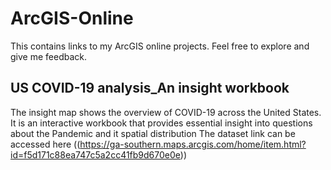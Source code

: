 # ArcGIS-Online
This contains links to my ArcGIS online projects. Feel free to explore and give me feedback.


## US COVID-19 analysis_An insight workbook
The insight map shows the overview of COVID-19 across the United States. 
It is an interactive workbook that provides essential insight into questions about the Pandemic and it spatial distribution
The dataset link can be accessed here ((https://ga-southern.maps.arcgis.com/home/item.html?id=f5d171c88ea747c5a2cc41fb9d670e0e))

